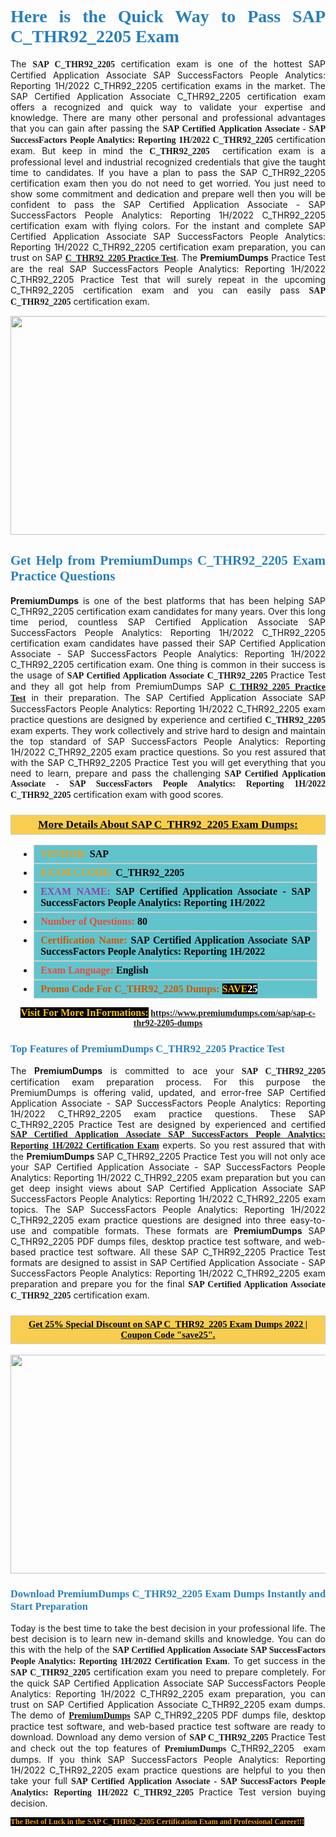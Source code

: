 <h1 style="text-align: justify;"><span style="color:#2980b9;"><span style="font-family:Georgia,serif;"><strong>Here is the Quick Way to Pass SAP C_THR92_2205 Exam</strong></span></span></h1>

<p style="text-align: justify;">The <span style="font-family:Georgia,serif;"><strong>SAP C_THR92_2205</strong></span> certification exam is one of the hottest SAP Certified Application Associate SAP SuccessFactors People Analytics: Reporting 1H/2022 C_THR92_2205 certification exams in the market. The SAP Certified Application Associate C_THR92_2205 certification exam offers a recognized and quick way to validate your expertise and knowledge. There are many other personal and professional advantages that you can gain after passing the <span style="font-family:Georgia,serif;"><strong>SAP Certified Application Associate - SAP SuccessFactors People Analytics: Reporting 1H/2022 C_THR92_2205</strong></span> certification exam. But keep in mind the <span style="font-family:Georgia,serif;"><strong>C_THR92_2205 </strong></span> certification exam is a professional level and industrial recognized credentials that give the taught time to candidates. If you have a plan to pass the SAP C_THR92_2205 certification exam then you do not need to get worried. You just need to show some commitment and dedication and prepare well then you will be confident to pass the SAP Certified Application Associate - SAP SuccessFactors People Analytics: Reporting 1H/2022 C_THR92_2205 certification exam with flying colors. For the instant and complete SAP Certified Application Associate SAP SuccessFactors People Analytics: Reporting 1H/2022 C_THR92_2205 certification exam preparation, you can trust on SAP <span style="font-family:Georgia,serif;"><strong><a href="https://www.premiumdumps.com/sap/sap-c-thr92-2205-dumps">C_THR92_2205 Practice Test</a></strong></span>. The <strong>PremiumDumps</strong> Practice Test are the real SAP SuccessFactors People Analytics: Reporting 1H/2022 C_THR92_2205 Practice Test that will surely repeat in the upcoming C_THR92_2205 certification exam and you can easily pass <span style="font-family:Georgia,serif;"><strong>SAP C_THR92_2205</strong></span> certification exam.</p>

<p style="text-align: center;"><a href="https://www.premiumdumps.com/sap/sap-c-thr92-2205-dumps"><img alt="" src="https://i.imgur.com/VJaqCPg.jpeg" style="width: 700px; height: 350px;" /></a></p>

<h2 style="text-align: justify;"><span style="color:#2980b9;"><span style="font-family:Georgia,serif;"><strong>Get Help from PremiumDumps C_THR92_2205 Exam Practice Questions</strong> </span></span></h2>

<p style="text-align: justify;"><span style="font-size:14px;"><strong>PremiumDumps</strong></span> is one of the best platforms that has been helping SAP C_THR92_2205 certification exam candidates for many years. Over this long time period, countless SAP Certified Application Associate SAP SuccessFactors People Analytics: Reporting 1H/2022 C_THR92_2205 certification exam candidates have passed their SAP Certified Application Associate - SAP SuccessFactors People Analytics: Reporting 1H/2022 C_THR92_2205 certification exam. One thing is common in their success is the usage of<span style="font-family:Georgia,serif;"><strong> SAP Certified Application Associate C_THR92_2205 </strong></span>Practice Test and they all got help from PremiumDumps SAP <a href="https://www.premiumdumps.com/sap/sap-c-thr92-2205-dumps"><span style="font-family:Georgia,serif;"><strong>C_THR92_2205 Practice Test</strong></span></a> in their preparation. The SAP Certified Application Associate SAP SuccessFactors People Analytics: Reporting 1H/2022 C_THR92_2205 exam practice questions are designed by experience and certified <span style="font-family:Georgia,serif;"><strong> C_THR92_2205</strong></span> exam experts. They work collectively and strive hard to design and maintain the top standard of SAP SuccessFactors People Analytics: Reporting 1H/2022 C_THR92_2205<strong> </strong>exam practice questions. So you rest assured that with the SAP C_THR92_2205 Practice Test you will get everything that you need to learn, prepare and pass the challenging<span style="font-family:Georgia,serif;"><strong> SAP Certified Application Associate - SAP SuccessFactors People Analytics: Reporting 1H/2022 C_THR92_2205</strong></span> certification exam with good scores.</p>

<h3 style="background: #f7ce50; border: 1px solid rgb(204, 204, 204); padding: 5px 10px; text-align: center;"><span style="font-family:Georgia,serif;"><u><u><span style="color:#000000;"><span style="font-size:11pt"><span style="line-height:normal"><b><span style="font-size:13.0pt"><span cambria="">More Details About SAP C_THR92_2205 Exam Dumps:</span></span></b></span></span></span></u></u></span></h3>

<ul>
	<li style="margin:0cm 10pt">
	<div style="background:#61c4cd; border: 1px solid rgb(204, 204, 204); padding: 5px 10px; text-align: justify;"><span style="font-family:Georgia,serif;"><span style="font-size:11pt"><span style="line-height:normal"><b><span style="font-size:12.0pt"><span new="" roman="" times=""><span style="color:#f39c12;">VENDOR:</span> <span style="color:#000000;">SAP</span></span></span></b></span></span></span></div>
	</li>
	<li style="margin:0cm 10pt">
	<div style="background: #61c4cd; border: 1px solid rgb(204, 204, 204); padding: 5px 10px; text-align: justify;"><span style="font-family:Georgia,serif;"><span style="font-size:11pt"><span style="line-height:normal"><b><span style="font-size:12.0pt"><span new="" roman="" times=""><span style="color:#f39c12;">EXAM CCODE:</span> <span style="color:#000000;">C_THR92_2205</span></span></span></b></span></span></span></div>
	</li>
	<li style="margin:0cm 10pt">
	<div style="background: #61c4cd; border: 1px solid rgb(204, 204, 204); padding: 5px 10px; text-align: justify;"><span style="font-family:Georgia,serif;"><span style="font-size:11pt"><span style="line-height:normal"><b><span style="font-size:12.0pt"><span new="" roman="" times=""><span style="color:#8e44ad;">EXAM NAME:</span> <span style="color:#000000;">SAP Certified Application Associate - SAP SuccessFactors People Analytics: Reporting 1H/2022</span></span></span></b></span></span></span></div>
	</li>
	<li style="margin:0cm 10pt">
	<div style="background: #61c4cd; border: 1px solid rgb(204, 204, 204); padding: 5px 10px;"><span style="font-family:Georgia,serif;"><span style="font-size:11pt"><span style="line-height:normal"><b><span style="font-size:12.0pt"><span new="" roman="" times=""><span style="color:#e74c3c;">Number of Questions:</span><span style="color:#000000;"><span style="color:#f1c40f;"> </span>80</span></span></span></b></span></span></span></div>
	</li>
	<li style="margin:0cm 10pt">
	<div style="background: #61c4cd; border: 1px solid rgb(204, 204, 204); padding: 5px 10px; text-align: justify;"><span style="font-family:Georgia,serif;"><span style="font-size:11pt"><span style="line-height:normal"><b><span style="font-size:12.0pt"><span new="" roman="" times=""><span style="color:#d35400;">Certification Name:</span> <span style="color:#000000;">SAP Certified Application Associate SAP SuccessFactors People Analytics: Reporting 1H/2022</span></span></span></b></span></span></span></div>
	</li>
	<li style="margin:0cm 10pt">
	<div style="background: #61c4cd; border: 1px solid rgb(204, 204, 204); padding: 5px 10px; text-align: justify;"><span style="font-family:Georgia,serif;"><span style="font-size:11pt"><span style="line-height:normal"><b><span style="font-size:12.0pt"><span new="" roman="" times=""><span style="color:#e74c3c;">Exam Language:</span> <span style="color:#000000;">English</span></span></span></b></span></span></span></div>
	</li>
	<li style="margin:0cm 10pt">
	<div style="background: #61c4cd; border: 1px solid rgb(204, 204, 204); padding: 5px 10px;"><span style="font-family:Georgia,serif;"><span style="font-size:11pt"><span style="line-height:normal"><b><span style="font-size:12.0pt"><span new="" roman="" times=""><span style="color:#d35400;">Promo Code For C_THR92_2205 Dumps:</span><span style="color:#f1c40f;"> <span style="background-color:#000000;">SAVE</span></span><span style="color:#ffffff;"><span style="background-color:#000000;">25</span></span></span></span></b></span></span></span></div>
	</li>
</ul>

<p style="text-align: center;"><span style="font-family:Georgia,serif;"><strong><span style="font-size:16px;"><span style="color:#f1c40f;"><span style="background-color:#000000;">Visit For More InFormations:</span></span></span> <a href="https://www.premiumdumps.com/sap/sap-c-thr92-2205-dumps">https://www.premiumdumps.com/sap/sap-c-thr92-2205-dumps</a></strong></span></p>

<h3 style="text-align: justify;"><span style="color:#2980b9;"><span style="font-family:Georgia,serif;"><span style="font-family:Georgia,serif;"><strong>Top Features of PremiumDumps C_THR92_2205 Practice Test</strong></span></span></span></h3>

<p style="text-align: justify;">The <span style="font-size:14px;"><strong>PremiumDumps</strong></span> is committed to ace your<span style="font-family:Georgia,serif;"><strong> SAP C_THR92_2205</strong></span> certification exam preparation process. For this purpose the PremiumDumps is offering valid, updated, and error-free SAP Certified Application Associate - SAP SuccessFactors People Analytics: Reporting 1H/2022 C_THR92_2205 exam practice questions. These SAP C_THR92_2205 Practice Test are designed by experienced and certified <a href="https://www.premiumdumps.com/sap/sap-certified-application-associate-exam-dumps"><span style="font-family:Georgia,serif;"><strong>SAP Certified Application Associate SAP SuccessFactors People Analytics: Reporting 1H/2022 Certification Exam</strong></span></a> experts. So you rest assured that with the <span style="font-size:14px;"><strong>PremiumDumps </strong></span>SAP C_THR92_2205 Practice Test you will not only ace your SAP Certified Application Associate - SAP SuccessFactors People Analytics: Reporting 1H/2022 C_THR92_2205 exam preparation but you can get deep insight views about SAP Certified Application Associate SAP SuccessFactors People Analytics: Reporting 1H/2022 C_THR92_2205 exam topics. The SAP SuccessFactors People Analytics: Reporting 1H/2022 C_THR92_2205 exam practice questions are designed into three easy-to-use and compatible formats. These formats are <strong>PremiumDumps</strong> SAP C_THR92_2205 PDF dumps files, desktop practice test software, and web-based practice test software. All these SAP C_THR92_2205 Practice Test formats are designed to assist in SAP Certified Application Associate - SAP SuccessFactors People Analytics: Reporting 1H/2022 C_THR92_2205 exam preparation and prepare you for the final <span style="font-family:Georgia,serif;"><strong>SAP Certified Application Associate C_THR92_2205</strong></span> certification exam.</p>

<h3 style="background: rgb(247, 206, 80); border: 1px solid rgb(204, 204, 204); padding: 5px 10px; text-align: center;"><span style="font-family:Georgia,serif;"><u><span style="color:#000000;"><span style="font-size:11pt;"><span style="line-height:normal;"><b><span cambria="">Get 25% Special Discount on SAP C_THR92_2205 Exam Dumps 2022 | Coupon Code "save25".</span></b></span></span></span></u></span></h3>

<p style="text-align: center;"><strong><a href="https://www.premiumdumps.com/sap/sap-c-thr92-2205-dumps"><img alt="" src="https://i.imgur.com/F18GQwv.jpeg" style="width: 700px; height: 350px;" /></a></strong></p>

<h3 style="text-align: justify;"><span style="color:#2980b9;"><span style="font-family:Georgia,serif;"><span style="font-family:Georgia,serif;"><strong>Download PremiumDumps C_THR92_2205 Exam Dumps Instantly and Start Preparation</strong></span></span></span></h3>

<p style="text-align: justify;">Today is the best time to take the best decision in your professional life. The best decision is to learn new in-demand skills and knowledge. You can do this with the help of the <span style="font-family:Georgia,serif;"><strong>SAP Certified Application Associate SAP SuccessFactors People Analytics: Reporting 1H/2022 Certification Exam</strong></span>. To get success in the <strong><span style="font-family:Georgia,serif;">SAP C_THR92_2205</span></strong> certification exam you need to prepare completely. For the quick SAP Certified Application Associate SAP SuccessFactors People Analytics: Reporting 1H/2022 C_THR92_2205 exam preparation, you can trust on SAP Certified Application Associate C_THR92_2205 exam dumps. The demo of <a href="https://www.premiumdumps.com/"><span style="font-family:Georgia,serif;"><strong><span style="font-size:14px;">PremiumDumps</span></strong></span></a> SAP C_THR92_2205 PDF dumps file, desktop practice test software, and web-based practice test software are ready to download. Download any demo version of <span style="font-family:Georgia,serif;"><strong>SAP C_THR92_2205</strong></span> Practice Test and check out the top features of <span style="font-size:14px;"><span style="font-family:Georgia,serif;"><strong>PremiumDumps</strong></span></span> C_THR92_2205  exam dumps. If you think SAP SuccessFactors People Analytics: Reporting 1H/2022 C_THR92_2205 exam practice questions are helpful to you then take your full<span style="font-family:Georgia,serif;"><strong> SAP Certified Application Associate - SAP SuccessFactors People Analytics: Reporting 1H/2022 C_THR92_2205 </strong></span>Practice Test version buying decision.</p>

<p style="text-align: justify;"><span style="color:#f39c12;"><span style="font-size:12px;"><span style="font-family:Georgia,serif;"><strong><span style="background-color:#000000;">The Best of Luck in the SAP C_THR92_2205 Certification Exam and Professional Career!!!</span></strong></span></span></span></p>
